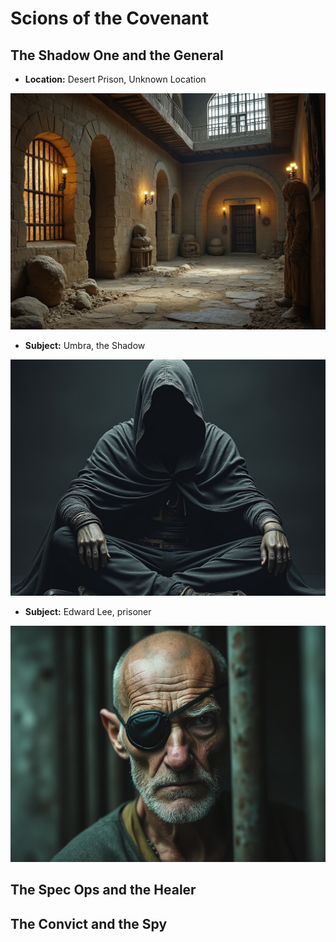 # Scions of the Covenant

## The Shadow One and the General

* **Location:** Desert Prison, Unknown Location

![setting desert prison](images/CoS/desert-prison-2.jpeg)

* **Subject:** Umbra, the Shadow

![character lee](images/CoS/shadow2.jpeg)

* **Subject:** Edward Lee, prisoner

![character lee](images/CoS/lee1.jpeg)

## The Spec Ops and the Healer

## The Convict and the Spy